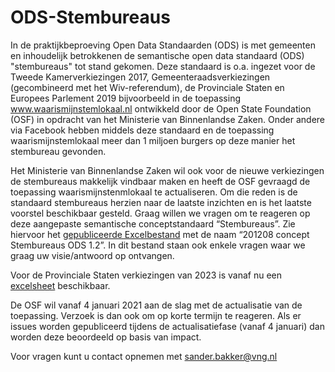 # ODS-Stembureaus
In de praktijkbeproeving Open Data Standaarden (ODS) is met gemeenten en inhoudelijk betrokkenen de semantische open data standaard (ODS) "stembureaus" tot stand gekomen. Deze standaard is o.a. ingezet voor de Tweede Kamerverkiezingen 2017, Gemeenteraadsverkiezingen (gecombineerd met het Wiv-referendum), de Provinciale Staten en Europees Parlement 2019 bijvoorbeeld in de toepassing www.waarismijnstemlokaal.nl ontwikkeld door de Open State Foundation (OSF) in opdracht van het Ministerie van Binnenlandse Zaken. Onder andere via Facebook hebben middels deze standaard en de toepassing waarismijnstemlokaal meer dan 1 miljoen burgers op deze manier het stembureau gevonden.

Het Ministerie van Binnenlandse Zaken wil ook voor de nieuwe verkiezingen de stembureaus makkelijk vindbaar maken en heeft de OSF gevraagd de toepassing waarismijnstenmlokaal te actualiseren. Om die reden is de standaard stembureaus herzien naar de laatste inzichten en is het laatste voorstel beschikbaar gesteld. Graag willen we vragen om te reageren op deze aangepaste semantische conceptstandaard “Stembureaus”. Zie hiervoor het [gepubliceerde Excelbestand][semantisch_concept] met de naam “201208 concept Stembureaus ODS 1.2”. In dit bestand staan ook enkele vragen waar we graag uw visie/antwoord op ontvangen. 

Voor de Provinciale Staten verkiezingen van 2023 is vanaf nu een [excelsheet][ProvStat2023] beschikbaar.


De OSF wil vanaf 4 januari 2021 aan de slag met de actualisatie van de toepassing. Verzoek is dan ook om op korte termijn te reageren. Als er issues worden gepubliceerd tijdens de actualisatiefase (vanaf 4 januari) dan worden deze beoordeeld op basis van impact. 

Voor vragen kunt u contact opnemen met sander.bakker@vng.nl


[semantisch_concept]: https://github.com/VNG-Realisatie/ODS-Stembureaus/blob/master/assets/201208%20concept%20Stembureaus%20ODS%201.2.xlsx
[ProvStat2023]: https://github.com/VNG-Realisatie/ODS-Stembureaus/blob/master/assets/Stembureaus%20Open%20Data%20Standaard%201.4%20-%20Provinciale%20Statenverkiezingen%202023%20voorbeeld.ods
